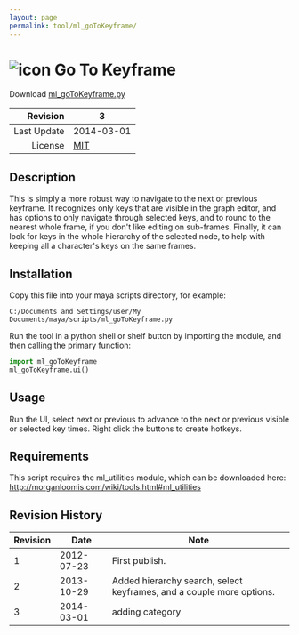 ```yaml
---
layout: page
permalink: tool/ml_goToKeyframe/
---
```


# ![icon](https://raw.githubusercontent.com/morganloomis/ml_tools/master/icons//ml_goToKeyframe.png) Go To Keyframe
Download [ml_goToKeyframe.py](https://raw.githubusercontent.com/morganloomis/ml_tools/master/ml_goToKeyframe.py)

| Revision | 3 |
|---:|---|
| Last Update | 2014-03-01 |
| License | [MIT](https://opensource.org/licenses/MIT) |

## Description

 This is simply a more robust way to navigate to the next or previous keyframe. It recognizes only keys that are visible in the graph editor, and has options to only navigate through selected keys, and to round to the nearest whole frame, if you don't like editing on sub-frames. Finally, it can look for keys in the whole hierarchy of the selected node, to help with keeping all a character's keys on the same frames.

## Installation

Copy this file into your maya scripts directory, for example:

`C:/Documents and Settings/user/My Documents/maya/scripts/ml_goToKeyframe.py`

Run the tool in a python shell or shelf button by importing the module, 
and then calling the primary function:

```python
import ml_goToKeyframe
ml_goToKeyframe.ui()
```

## Usage

 Run the UI, select next or previous to advance to the next or previous visible or selected key times. Right click the buttons to create hotkeys.

## Requirements

 This script requires the ml_utilities module, which can be downloaded here: http://morganloomis.com/wiki/tools.html#ml_utilities

## Revision History

| Revision | Date | Note|
|---|---|---|
|1|2012-07-23|First publish.|
|2|2013-10-29|Added hierarchy search, select keyframes, and a couple more options.|
|3|2014-03-01|adding category|
